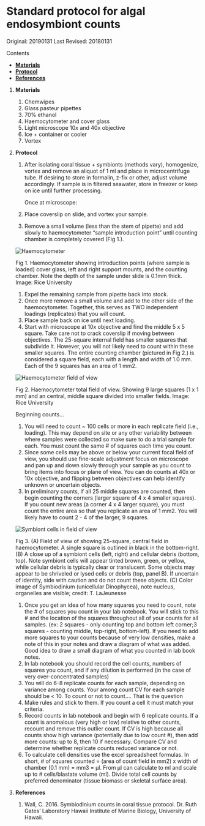 # Standard protocol for algal endosymbiont counts

Original: 20190131
Last Revised: 20180131

Contents
- [**Materials**](#Materials)  
- [**Protocol**](#Protocol)
- [**References**](#References)
 
1. <a name="Materials"></a> **Materials**
    1. 	Chemwipes
    1. 	Glass pasteur pipettes
    1. 	70% ethanol
    1. 	Haemocytometer and cover glass
    1. 	Light microscope 10x and 40x objective
    1. 	Ice + container or cooler
    1. 	Vortex

2. <a name="Protocol"></a> **Protocol**
    1.  After isolating coral tissue + symbionts (methods vary), homogenize, vortex and remove an aliquot of 1 ml and place in
    	microcentrifuge tube. If desiring to store in formalin, z-fix or other, adjust volume accordingly. If sample is in 	   filtered seawater, store in freezer or keep on ice until further processing.
	
    	Once at microscope:
    1.  Place coverslip on slide, and vortex your sample.
    1.  Remove a small volume (less than the stem of pipette) and add slowly to haemocytometer “sample introduction point”
    	until counting chamber is completely covered (Fig 1.).
	
	![Haemocytometer](Images/haemocytometer.png)
	
	Fig 1. Haemocytometer showing introduction points (where sample is loaded) cover glass, left and right support mounts, 
	and the counting chamber. Note the depth of the sample under slide is 0.1mm thick. Image: Rice University

    1.  Expel the remaining sample from pipette back into stock.
    1.  Once more remove a small volume and add to the other side of the haemocytometer. Together, this serves as TWO 
    	independent loadings (replicates) that you will count.
    1.  Place sample back on ice until next loading.
    1.  Start with microscope at 10x objective and find the middle 5 x 5 square. Take care not to crack coverslip if moving 
    	between objectives. The 25-square internal field has smaller squares that subdivide it. However, you will not likely 	     need to count within these smaller squares. The entire counting chamber (pictured in Fig 2.) is considered a square 	 field, each with a length and width of 1.0 mm. Each of the 9 squares has an area of 1 mm2.
	
	![Haemocytometer field of view](Images/haemocytometer_total_field_of_view.png)
	
    Fig 2. Haemocytometer total field of view. Showing 9 large squares (1 x 1 mm) and an central, middle square divided into 
    smaller fields. Image: Rice University
    
    Beginning counts…
    
    1.  You will need to count ~ 100 cells or more in each replicate field (i.e., loading). This may depend on site or any
    	other variability between where samples were collected so make sure to do a trial sample for each. You must count the 
	same # of squares each time you count.
    1.  Since some cells may be above or below your current focal field of view, you should use fine-scale adjustment focus on 
    	microscope and pan up and down slowly through your sample as you count to bring items into focus or plane of view. You
	can do counts at 40x or 10x objective, and flipping between objectives can help identify unknown or uncertain objects.
    1.  In preliminary counts, if all 25 middle squares are counted, then begin counting the corners (larger square of 4 x 4 
    	smaller squares). If you count new areas (a corner 4 x 4 larger square), you must count the entire area so that you
	replicate an area of 1 mm2. You will likely have to count 2 - 4 of the larger, 9 squares.
	
	![Symbiont cells in field of view](Images/symbiont_cells_in_field_of_view.png)
	
	Fig 3. (A) Field of view of showing 25-square, central field in haemocytometer. A single square is outlined in black
	in the bottom-right. (B) A close up of a symbiont cells (left, right) and cellular debris (bottom, top). Note symbiont
	cells will appear tinted brown, green, or yellow, while cellular debris is typically clear or translucent. Some
	objects may appear to be shriveled or lysed cells or debris (top, panel B). If uncertain of identity, side with
	caution and do not count these objects. (C) Color image of Symbiodinium (unicellular Dinophycea), note nucleus,
	organelles are visible; credit: T. LaJeunesse
	
    1.  Once you get an idea of how many squares you need to count, note the # of squares you count in your lab notebook. You 
    	will stick to this # and the location of the squares throughout all of your counts for all samples. (ex: 2 squares - 	     only counting top and bottom left corner;3 squares - counting middle, top-right, bottom-left). If you need to add more 
	squares to your counts because of very low densities, make a note of this in your notes and draw a diagram of what was 
	added. Good idea to draw a small diagram of what you counted in lab book notes.
    1.  In lab notebook you should record the cell counts, numbers of squares you count, and if any dilution is performed (in 
    	the case of very over-concentrated samples)
    1.  You will do 6-8 replicate counts for each sample, depending on variance among counts. Your among count CV for each 
    	sample should be < 10. To count or not to count…. That is the question
    1.  Make rules and stick to them. If you count a cell it must match your criteria.
    1.  Record counts in lab notebook and begin with 6 replicate counts. If a count is anomalous (very high or low) relative 
    	to other counts, recount and remove this outlier count. If CV is high because all counts show high variance
	(potentially due to low count #), then add more counts: up to 8, then 10 if necessary. Compare CV and determine 
	whether replicate counts reduced variance or not.
    1.  To calculate cell densities use the excel spreadsheet formulas. In short, # of squares counted = (area of count field
    in mm2) x width of chamber (0.1 mm) = mm3 = μl. From μl can calculate to ml and scale up to # cells/blastate volume (ml). 
    Divide total cell counts by preferred denominator (tissue biomass or skeletal surface area).


3. <a name="References"></a> **References**

    1.  Wall, C. 2016. Symbiodinium counts in coral tissue protocol. Dr. Ruth Gates’ Laboratory Hawaii Institute of Marine
    	Biology, University of Hawaii.

